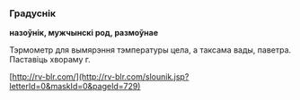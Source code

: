### Градуснік
**назоўнік, мужчынскі род, размоўнае**

Тэрмометр для вымярэння тэмпературы цела, а таксама вады, паветра. Паставіць хвораму г.

<a rel="author">[http://rv-blr.com/](http://rv-blr.com/slounik.jsp?letterId=0&maskId=0&pageId=729)</a>
